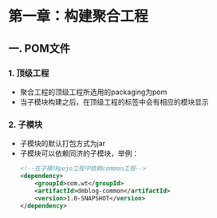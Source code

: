 # 第一章：构建聚合工程

## 一. POM文件

### 1. 顶级工程
* 聚合工程的顶级工程所选用的packaging为pom
* 当子模块构建之后，在顶级工程的<module>标签中会有相应的模块显示
>

### 2. 子模块
* 子模块的默认打包方式为jar
* 子模块可以依赖同济的子模块，举例：
    ```xml
    <!--在子模块pojo工程中依赖common工程-->
    <dependency>
        <groupId>com.wt</groupId>
        <artifactId>dmblog-common</artifactId>
        <version>1.0-SNAPSHOT</version>
    </dependency>
    ```


<comment/>